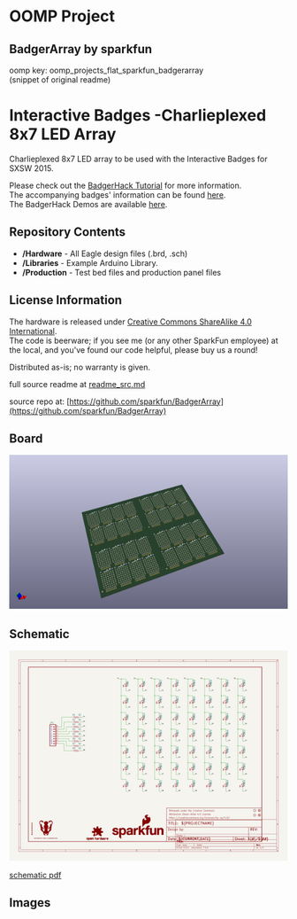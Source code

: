 # OOMP Project  
## BadgerArray  by sparkfun  
  
oomp key: oomp_projects_flat_sparkfun_badgerarray  
(snippet of original readme)  
  
Interactive Badges -Charlieplexed 8x7 LED Array  
===============================================  
  
Charlieplexed 8x7 LED array to be used with the Interactive Badges for SXSW 2015.  
  
Please check out the [BadgerHack Tutorial](http://sfe.io/t349) for more information.   
The accompanying badges' information can be found [here](https://github.com/sparkfun/Interactive_Badges/tree/sxsw2015).  
The BadgerHack Demos are available [here](https://github.com/sparkfun/BadgerHack_Demos).  
  
 Repository Contents  
-------------------  
  
* **/Hardware** - All Eagle design files (.brd, .sch)  
* **/Libraries** - Example Arduino Library.  
* **/Production** - Test bed files and production panel files  
  
  
License Information  
-------------------  
  
The hardware is released under [Creative Commons ShareAlike 4.0 International](https://creativecommons.org/licenses/by-sa/4.0/).  
The code is beerware; if you see me (or any other SparkFun employee) at the local, and you've found our code helpful, please buy us a round!  
  
Distributed as-is; no warranty is given.  
  
  full source readme at [readme_src.md](readme_src.md)  
  
source repo at: [https://github.com/sparkfun/BadgerArray](https://github.com/sparkfun/BadgerArray)  
## Board  
  
[![working_3d.png](working_3d_600.png)](working_3d.png)  
## Schematic  
  
[![working_schematic.png](working_schematic_600.png)](working_schematic.png)  
  
[schematic pdf](working_schematic.pdf)  
## Images  
